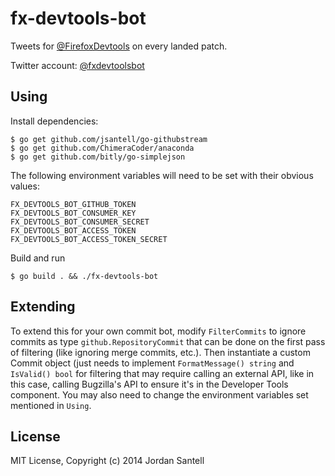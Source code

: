 fx-devtools-bot
===============

Tweets for [@FirefoxDevtools](https://twitter.com/firefoxdevtools) on every landed patch.

Twitter account: [@fxdevtoolsbot](https://twitter.com/fxdevtoolsbot)

## Using 

Install dependencies:

```
$ go get github.com/jsantell/go-githubstream
$ go get github.com/ChimeraCoder/anaconda
$ go get github.com/bitly/go-simplejson
```

The following environment variables will need to be set with their obvious values:

```
FX_DEVTOOLS_BOT_GITHUB_TOKEN
FX_DEVTOOLS_BOT_CONSUMER_KEY
FX_DEVTOOLS_BOT_CONSUMER_SECRET
FX_DEVTOOLS_BOT_ACCESS_TOKEN
FX_DEVTOOLS_BOT_ACCESS_TOKEN_SECRET
```

Build and run

```
$ go build . && ./fx-devtools-bot

```

## Extending

To extend this for your own commit bot, modify `FilterCommits` to ignore commits as type `github.RepositoryCommit` that can be done on the first pass of filtering (like ignoring merge commits, etc.). Then instantiate a custom Commit object (just needs to implement `FormatMessage() string` and `IsValid() bool` for filtering that may require calling an external API, like in this case, calling Bugzilla's API to ensure it's in the Developer Tools component. You may also need to change the environment variables set mentioned in `Using`.

## License

MIT License, Copyright (c) 2014 Jordan Santell
